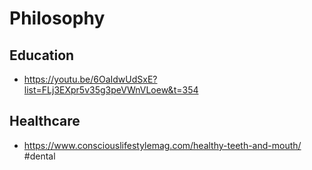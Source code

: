 # Philosophy

## Education

- https://youtu.be/6OaIdwUdSxE?list=FLj3EXpr5v35g3peVWnVLoew&t=354

## Healthcare

- https://www.consciouslifestylemag.com/healthy-teeth-and-mouth/ #dental

